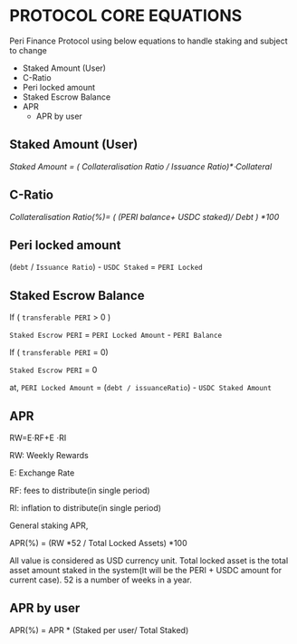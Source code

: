 # PROTOCOL CORE EQUATIONS

Peri Finance Protocol using below equations to handle staking and subject to change 

* Staked Amount \(User\)
* C-Ratio
* Peri locked amount
* Staked Escrow Balance
* APR
  * APR by user

## Staked Amount \(User\) <a id="Staked-Amount-(User)"></a>

_Staked Amount = \( Collateralisation Ratio / Issuance Ratio\)\*⋅Collateral_

## C-Ratio <a id="C-Ratio"></a>

_Collateralisation Ratio\(%\)= \( \(PERI balance+ USDC staked\)/ Debt \) \*100_

## Peri locked amount <a id="Peri-locked-amount"></a>

\(`debt` / `Issuance Ratio`\) - `USDC Staked` = `PERI Locked`

## Staked Escrow Balance <a id="Staked-Escrow-Balance"></a>

If \( `transferable PERI` &gt; 0 \)

`Staked Escrow PERI` = `PERI Locked Amount` - `PERI Balance`

If \( `transferable PERI` = 0\)

`Staked Escrow PERI` = 0

at, `PERI Locked Amount` = \(`debt / issuanceRatio`\) - `USDC Staked Amount`

## APR <a id="APR"></a>

 RW=E⋅RF+E ⋅RI

RW: Weekly Rewards

E: Exchange Rate

RF: fees to distribute\(in single period\)

RI: inflation to distribute\(in single period\)

General staking APR,

 APR\(%\) =  \(RW \*52 / Total Locked Assets\) \*100

All value is considered as USD currency unit. Total locked asset is the total asset amount staked in the system\(It will be the PERI + USDC amount for current case\). 52 is a number of weeks in a year.

## APR by user

 APR\(%\) = APR \* \(Staked per user/ Total Staked\)

